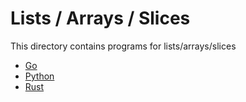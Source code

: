 # Lists / Arrays / Slices

This directory contains programs for lists/arrays/slices

* [Go](slices.go)
* [Python](lists.py)
* [Rust](arrays_slices.rs)
